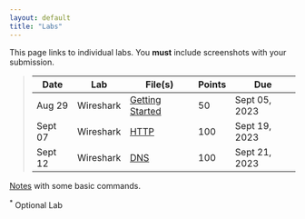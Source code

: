 ```yaml
---
layout: default
title: "Labs"
---
```


This page links to individual labs. You **must** include screenshots with your submission.

>  Date   | Lab | File(s) | Points | Due
> ------- | --- | ------- | ---- | ----
> Aug 29 | Wireshark | [Getting Started](files/Wireshark_Intro_v8.1.pdf) | 50 | Sept 05, 2023
> Sept 07 | Wireshark | [HTTP](files/Wireshark_HTTP_v8.1.pdf) | 100 | Sept 19, 2023
> Sept 12 | Wireshark | [DNS](files/Wireshark_DNS_v8.1.pdf) | 100 | Sept 21, 2023
> 
<!--
> Sept 20 | Wireshark | [UDP](files/Wireshark_UDP_v8.1.pdf) <sup>*</sup> | 75 | Sept 30, 2022
> Sept 22 | Programming Lab | [Introduction to Sockets](sockets_intro.html) | 150 | Oct 06, 2022
> Sept 27 | Lab | [Reliable Data Transfer](rdt.html) | 75 | Oct 09, 2022
> Sept 29 | Wireshark | [TCP](files/Wireshark_TCP_v8.1.pdf) and the [capture](files/tcp.pcapng) | 100 | Oct 16, 2022
> Oct 13 | Programming Lab | [Three Letter Match](tlm.md) | 200 | Oct 30
> Oct 25 | Wireshark | [DHCP](files/Wireshark_DHCP_v8.1.pdf) <sup>*</sup> | 75 | Nov 06
> Nov 24 | Programming Lab | [C Raw Sockets](c-raw-sockets.html) | 150 | Dec 10
-->
<!--
> Sept 25 | Programming Lab | [Introduction to Sockets](sockets_intro.html) | 100 | Oct 05
> Sept 28 | Lab | [Reliable Data Transfer](rdt.html) | 75 | Oct 07
> Sept 28 | Programming Lab | Three Letter Match [tlm](tlm.md) | 200 | Oct 14
> Sept 30 | Wireshark | [TCP](files/Wireshark_TCP_v8.1.pdf) and the [capture](files/tcp.pcapng) | 100 | Oct 16
> Oct 21 | Wireshark | [DHCP](files/Wireshark_DHCP_v8.1.pdf) | 75 | Nov 02
> Nov 24 | Programming Lab | [C Raw Sockets](c-raw-sockets.html) | 100 | Dec 11
-->

<!--
> Sept 24 | Lab | [Reliable Data Transfer](rdt.html) - [Solutions](rdt_solutions.html) | Oct 08
> Sept 29 | Wireshark | [TCP](files/Wireshark_TCP_v7.0.pdf) - [local capture](files\tcp.pcapng) | Oct 10
> Oct 01 | Programming Lab | [Introduction to Sockets](sockets_into.html) | Oct 13
> Oct 20 | Wireshark | [NAT](files/Wireshark_NAT_v7.0.pdf) | Oct 29
> Nov 17 | Programming Lab | [Ping Pong](pingpong.html) | Nov 30
-->

[Notes](./notes.html) with some basic commands. 

<sup>*</sup> Optional Lab
